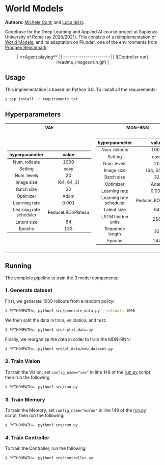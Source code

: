 # World Models
**Authors**: [Michele Conti](https://github.com/mikcnt) and [Luca Iezzi](https://github.com/korovev).

Codebase for the Deep Learning and Applied AI course project at Sapienza University of Rome (ay 2020/2021).
This consists of a reimplementation of [World Models](https://worldmodels.github.io/), and its adaptation on Plunder, one of the environments from [Procgen Benchmark](https://openai.com/blog/procgen-benchmark/).

[comment]: <> (![Controller run]&#40;readme_images/run.gif&#41;)


<center>
|    **Agent playing**   |
|:-----------------------:|
| ![Controller run](readme_images/run.gif)           |
</center>


## Usage
This implementation is based on Python 3.8. To install all the requirements:
```bash
$ pip install -r requirements.txt
```

## 


## Hyperparameters
<table>
<tr><th>VAE </th><th>MDN-RNN</th><th>Controller</th></tr>
<tr><td>

|    **hyperparameter**   |     **value**     |
|:-----------------------:|:-----------------:|
| Num. rollouts           | 1000              |
| Setting                 | easy              |
| Num. levels             | 20                |
| Image size              | (64, 64, 3)       |
| Batch size              | 32                |
| Optimizer               | Adam              |
| Learning rate           | 0.001             |
| Learning rate scheduler | ReduceLROnPlateau |
| Latent size             | 64                |
| Epochs                  | 153               |

</td><td>

|    **hyperparameter**   |     **value**     |
|:-----------------------:|:-----------------:|
| Num. rollouts           | 1000              |
| Setting                 | easy              |
| Num. levels             | 20                |
| Image size              | (64, 64, 3)       |
| Batch size              | 32                |
| Optimizer               | Adam              |
| Learning rate           | 0.001             |
| Learning rate scheduler | ReduceLROnPlateau |
| Latent size             | 64                |
| LSTM hidden units       | 256               |
| Sequence length         | 32                |
| Epochs                  | 147               |

</td><td>

|    **hyperparameter**   |     **value**     |
|:-----------------------:|:-----------------:|
| Image size              | (64, 64, 3)       |
| Setting                 | easy              |
| Num. levels             | 20                |
| Evolution algorithm     | CMA-ES            |
| Learning rate scheduler | ReduceLROnPlateau |
| Latent size             | 64                |
| LSTM hidden units       | 256               |
| Population size         | 64                |
| Num. samples            | 16                |
| Target return           | 20                |
| Evaluation frequency    | 2                 |
| Epochs                  | 300               |

</td>


</tr> </table>


## Running
The complete pipeline to train the 3 model components:

### 1. Generate dataset
First, we generate 1000 rollouts from a random policy:
```bash
$ PYTHONPATH=. python3 src/generate_data.py --rollouts 1000
```
We then split the data in train, validation, and test:
```bash
$ PYTHONPATH=. python3 src/split_data.py
```
Finally, we reorganize the data in order to train the MDN-RNN:
```bash
$ PYTHONPATH=. python3 src/pl_data/new_dataset.py
```

### 2. Train Vision
To train the Vision, set `config_name="vae"` in line 149 of the [run.py](src/run.py) script, then run the following:
```bash
$ PYTHONPATH=. python3 src/run.py
```

### 3. Train Memory
To train the Memory, set `config_name="mdrnn"` in line 149 of the [run.py](src/run.py) script, then run the following:
```bash
$ PYTHONPATH=. python3 src/run.py
```

### 4. Train Controller
To train the Controller, run the following:
```bash
$ PYTHONPATH=. python3 src/controller.py
```


